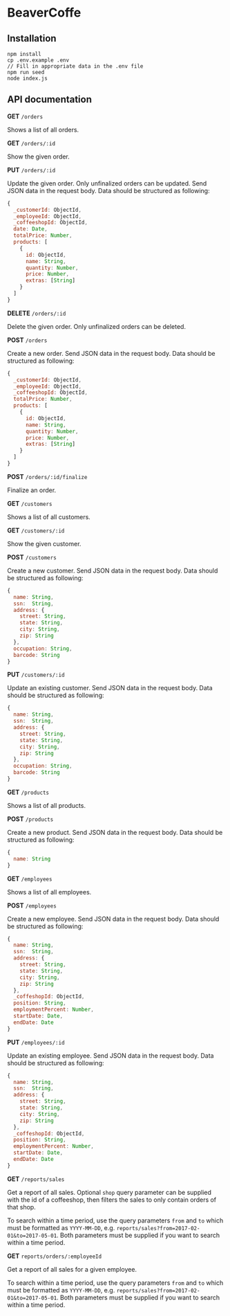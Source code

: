 # BeaverCoffe

## Installation

```
npm install
cp .env.example .env
// Fill in appropriate data in the .env file
npm run seed
node index.js
```

## API documentation

**GET** `/orders`

Shows a list of all orders.

**GET** `/orders/:id`

Show the given order.

**PUT** `/orders/:id`

Update the given order. Only unfinalized orders can be updated. Send JSON data in the request body. Data should be structured as following:

```js
{
  _customerId: ObjectId,
  _employeeId: ObjectId,
  _coffeeshopId: ObjectId,
  date: Date,
  totalPrice: Number,
  products: [
    {
      id: ObjectId,
      name: String,
      quantity: Number,
      price: Number,
      extras: [String]
    }
  ]
}
```

**DELETE** `/orders/:id`

Delete the given order. Only unfinalized orders can be deleted.

**POST** `/orders`

Create a new order. Send JSON data in the request body. Data should be structured as following:

```js
{
  _customerId: ObjectId,
  _employeeId: ObjectId,
  _coffeeshopId: ObjectId,
  totalPrice: Number,
  products: [
    {
      id: ObjectId,
      name: String,
      quantity: Number,
      price: Number,
      extras: [String]
    }
  ]
}
```

**POST** `/orders/:id/finalize`

Finalize an order.

**GET** `/customers`

Shows a list of all customers.

**GET** `/customers/:id`

Show the given customer.

**POST** `/customers`

Create a new customer.  Send JSON data in the request body. Data should be structured as following:

```js
{
  name: String,
  ssn:  String,
  address: {
    street: String,
    state: String,
    city: String,
    zip: String
  },
  occupation: String,
  barcode: String
}
```

**PUT** `/customers/:id`

Update an existing customer. Send JSON data in the request body. Data should be structured as following:

```js
{
  name: String,
  ssn:  String,
  address: {
    street: String,
    state: String,
    city: String,
    zip: String
  },
  occupation: String,
  barcode: String
}
```

**GET** `/products`

Shows a list of all products.

**POST** `/products`

Create a new product. Send JSON data in the request body. Data should be structured as following:

```js
{
  name: String
}
```

**GET** `/employees`

Shows a list of all employees.

**POST** `/employees`

Create a new employee. Send JSON data in the request body. Data should be structured as following:

```js
{
  name: String,
  ssn:  String,
  address: {
    street: String,
    state: String,
    city: String,
    zip: String
  },
  _coffeshopId: ObjectId,
  position: String,
  employmentPercent: Number,
  startDate: Date,
  endDate: Date
}
```

**PUT** `/employees/:id`

Update an existing employee. Send JSON data in the request body. Data should be structured as following:

```js
{
  name: String,
  ssn:  String,
  address: {
    street: String,
    state: String,
    city: String,
    zip: String
  },
  _coffeshopId: ObjectId,
  position: String,
  employmentPercent: Number,
  startDate: Date,
  endDate: Date
}
```

**GET** `/reports/sales`

Get a report of all sales. Optional `shop` query parameter can be supplied with the id of a coffeeshop, then filters the sales to only contain orders of that shop.

To search within a time period, use the query parameters `from` and `to` which must be formatted as `YYYY-MM-DD`, e.g. `reports/sales?from=2017-02-01&to=2017-05-01`. Both parameters must be supplied if you want to search within a time period.

**GET** `reports/orders/:employeeId`

Get a report of all sales for a given employee.

To search within a time period, use the query parameters `from` and `to` which must be formatted as `YYYY-MM-DD`, e.g. `reports/sales?from=2017-02-01&to=2017-05-01`. Both parameters must be supplied if you want to search within a time period.
